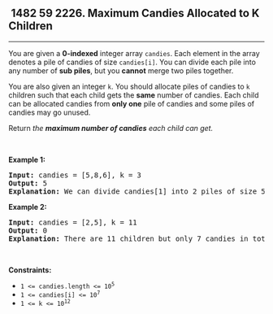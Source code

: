 <h2> 1482 59
2226. Maximum Candies Allocated to K Children</h2><hr><div><p>You are given a <strong>0-indexed</strong> integer array <code>candies</code>. Each element in the array denotes a pile of candies of size <code>candies[i]</code>. You can divide each pile into any number of <strong>sub piles</strong>, but you <strong>cannot</strong> merge two piles together.</p>

<p>You are also given an integer <code>k</code>. You should allocate piles of candies to <code>k</code> children such that each child gets the <strong>same</strong> number of candies. Each child can be allocated candies from <strong>only one</strong> pile of candies and some piles of candies may go unused.</p>

<p>Return <em>the <strong>maximum number of candies</strong> each child can get.</em></p>

<p>&nbsp;</p>
<p><strong class="example">Example 1:</strong></p>

<pre><strong>Input:</strong> candies = [5,8,6], k = 3
<strong>Output:</strong> 5
<strong>Explanation:</strong> We can divide candies[1] into 2 piles of size 5 and 3, and candies[2] into 2 piles of size 5 and 1. We now have five piles of candies of sizes 5, 5, 3, 5, and 1. We can allocate the 3 piles of size 5 to 3 children. It can be proven that each child cannot receive more than 5 candies.
</pre>

<p><strong class="example">Example 2:</strong></p>

<pre><strong>Input:</strong> candies = [2,5], k = 11
<strong>Output:</strong> 0
<strong>Explanation:</strong> There are 11 children but only 7 candies in total, so it is impossible to ensure each child receives at least one candy. Thus, each child gets no candy and the answer is 0.
</pre>

<p>&nbsp;</p>
<p><strong>Constraints:</strong></p>

<ul>
	<li><code>1 &lt;= candies.length &lt;= 10<sup>5</sup></code></li>
	<li><code>1 &lt;= candies[i] &lt;= 10<sup>7</sup></code></li>
	<li><code>1 &lt;= k &lt;= 10<sup>12</sup></code></li>
</ul>
</div>
